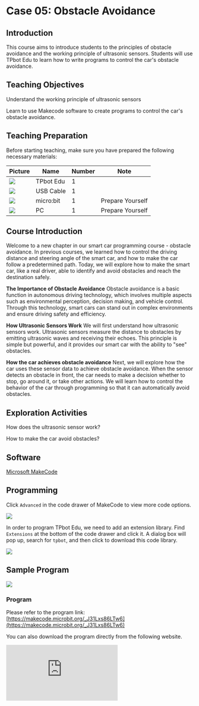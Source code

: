 ﻿---
sidebar_position: 5
sidebar_label: Obstacle Avoidance
---

# Case 05: Obstacle Avoidance

## Introduction

This course aims to introduce students to the principles of obstacle avoidance and the working principle of ultrasonic sensors. Students will use TPbot Edu to learn how to write programs to control the car's obstacle avoidance.

## Teaching Objectives

Understand the working principle of ultrasonic sensors

Learn to use Makecode software to create programs to control the car's obstacle avoidance.

## Teaching Preparation

Before starting teaching, make sure you have prepared the following necessary materials:

| Picture | Name | Number | Note |
|---|---|---|---|
| ![](https://wiki-media-ef.oss-cn-hongkong.aliyuncs.com/docs/microbit/microbit-smart-car/microbit-tpbot-edu/TPBot_tianpeng_edu.png)| TPbot Edu | 1 |   |
| ![](https://wiki-media-ef.oss-cn-hongkong.aliyuncs.com/docs/microbit/interesting-case/cutebot-fun-football-game-kit/cases-libraries/images/USB-data-cable.png) | USB Cable | 1 |   |
| ![](https://wiki-media-ef.oss-cn-hongkong.aliyuncs.com/docs/microbit/interesting-case/cutebot-fun-football-game-kit/cases-libraries/images/microbit.png) | micro:bit | 1 | Prepare Yourself |
| ![](https://wiki-media-ef.oss-cn-hongkong.aliyuncs.com/docs/microbit/interesting-case/cutebot-fun-football-game-kit/cases-libraries/images/pc.png) | PC | 1 | Prepare Yourself |

## Course Introduction

Welcome to a new chapter in our smart car programming course - obstacle avoidance. In previous courses, we learned how to control the driving distance and steering angle of the smart car, and how to make the car follow a predetermined path. Today, we will explore how to make the smart car, like a real driver, able to identify and avoid obstacles and reach the destination safely.

**The Importance of Obstacle Avoidance**
Obstacle avoidance is a basic function in autonomous driving technology, which involves multiple aspects such as environmental perception, decision making, and vehicle control. Through this technology, smart cars can stand out in complex environments and ensure driving safety and efficiency.

**How Ultrasonic Sensors Work**
We will first understand how ultrasonic sensors work. Ultrasonic sensors measure the distance to obstacles by emitting ultrasonic waves and receiving their echoes. This principle is simple but powerful, and it provides our smart car with the ability to "see" obstacles.

**How the car achieves obstacle avoidance**
Next, we will explore how the car uses these sensor data to achieve obstacle avoidance. When the sensor detects an obstacle in front, the car needs to make a decision whether to stop, go around it, or take other actions. We will learn how to control the behavior of the car through programming so that it can automatically avoid obstacles.

## Exploration Activities

How does the ultrasonic sensor work?

How to make the car avoid obstacles?

## Software

[Microsoft MakeCode](https://makecode.microbit.org/#)

## Programming

Click `Advanced` in the code drawer of MakeCode to view more code options.

![](https://wiki-media-ef.oss-cn-hongkong.aliyuncs.com/docs/microbit/interesting-case/classroom-science-pack/images/classroom-science-pack-add-extensions-02.png)

In order to program TPbot Edu, we need to add an extension library. Find `Extensions` at the bottom of the code drawer and click it. A dialog box will pop up, search for `tpbot`, and then click to download this code library.

![](https://wiki-media-ef.oss-cn-hongkong.aliyuncs.com/i18n/en/docusaurus-plugin-content-docs/current/microbit/microbit-smart-car/microbit-tpbot/images/TPBot_tianpeng_case_01_03.png)


## Sample Program

![](https://wiki-media-ef.oss-cn-hongkong.aliyuncs.com/i18n/en/docusaurus-plugin-content-docs/current/microbit/microbit-smart-car/microbit-tpbot-edu/TPBot_tianpeng_edu_case_05_07.png)

### Program

Please refer to the program link: [https://makecode.microbit.org/_J31Lxs86LTw6](https://makecode.microbit.org/_J31Lxs86LTw6)

You can also download the program directly from the following website.

<div
    style={{
        position: 'relative',
        paddingBottom: '60%',
        overflow: 'hidden',
    }}
>
    <iframe
        src="https://makecode.microbit.org/_J31Lxs86LTw6"
        frameborder="0"
        sandbox="allow-popups allow-forms allow-scripts allow-same-origin"
        style={{
            position: 'absolute',
            width: '100%',
            height: '100%',
        }}
    />
</div>


## Conclusion


When powered on, the cart moves forward and automatically turns 90 degrees if it encounters an obstacle.


## Extended Knowledge


**The working principle of ultrasonic sensors***

The working principle of an ultrasonic sensor is based on the emission and reception of sound waves, which can be used to measure distance, speed or to detect the presence of an object. Below is a concise description of how ultrasonic sensors work:

**Emitting sound waves**

**Emitter**
Ultrasonic sensors have a transmitter that emits high frequency sound waves (ultrasound) that are inaudible to the human ear.

**Receiving Reflection**

**Reflection of sound waves**
When the emitted sound waves meet an obstacle, they reflect back like an echo.

**Receiver**
There is also a receiver on the sensor to receive these reflected back sound waves.

**Calculation of distance

**Time measurement
The sensor calculates distance by measuring the time it takes for a sound wave to be sent out and received back. Since the speed of propagation of sound waves is known, the distance between the sensor and the obstacle can be calculated from the time.

**Application Scenarios**

Ultrasonic sensors are used in a wide variety of applications, such as sensing of automatic doors, obstacle avoidance systems for robots, and reversing radar for automobiles.

Through this simple but effective way, ultrasonic sensors can help devices and machines “sense” the surrounding environment, realize automatic control and intelligent interaction.
